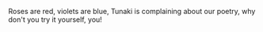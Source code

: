 Roses are red, 
violets are blue, 
Tunaki is complaining about our poetry, 
why don't you try it yourself, you!
